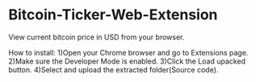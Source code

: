 # Bitcoin-Ticker-Web-Extension

View current bitcoin price in USD from your browser.

How to install:
1)Open your Chrome browser and go to Extensions page.
2)Make sure the Developer Mode is enabled.
3)Click the Load upacked button.
4)Select and upload the extracted folder(Source code).


